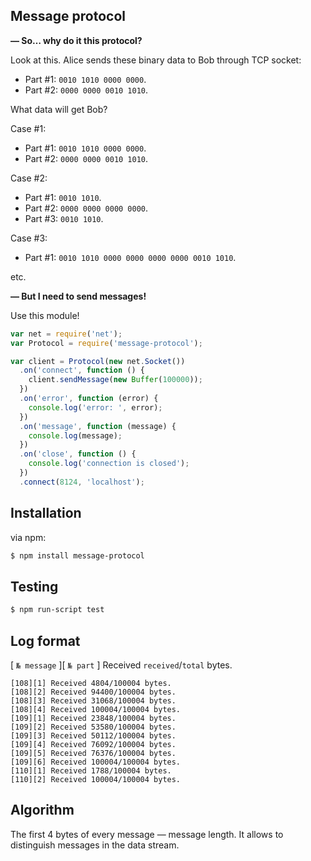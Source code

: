 ## Message protocol
**— So… why do it this protocol?**

Look at this. Alice sends these binary data to Bob through TCP socket:
 
- Part #1: `0010 1010 0000 0000`.
- Part #2: `0000 0000 0010 1010`.

What data will get Bob?

Case #1: 

  - Part #1: `0010 1010 0000 0000`.
  - Part #2: `0000 0000 0010 1010`.

Case #2:

  - Part #1: `0010 1010`.
  - Part #2: `0000 0000 0000 0000`.
  - Part #3: `0010 1010`.

Case #3:

  - Part #1: `0010 1010 0000 0000 0000 0000 0010 1010`.

etc.

**— But I need to send messages!**

Use this module!

```js
var net = require('net');
var Protocol = require('message-protocol');

var client = Protocol(new net.Socket())
  .on('connect', function () {
    client.sendMessage(new Buffer(100000));
  })
  .on('error', function (error) {
    console.log('error: ', error);
  })
  .on('message', function (message) {
    console.log(message);
  })
  .on('close', function () {
    console.log('connection is closed');
  })
  .connect(8124, 'localhost');
```

## Installation

via npm:

```bash
$ npm install message-protocol
```

## Testing

```bash
$ npm run-script test
```

## Log format

\[ `№ message` \]\[ `№ part` \] Received `received`/`total` bytes.

```
[108][1] Received 4804/100004 bytes.
[108][2] Received 94400/100004 bytes.
[108][3] Received 31068/100004 bytes.
[108][4] Received 100004/100004 bytes.
[109][1] Received 23848/100004 bytes.
[109][2] Received 53580/100004 bytes.
[109][3] Received 50112/100004 bytes.
[109][4] Received 76092/100004 bytes.
[109][5] Received 76376/100004 bytes.
[109][6] Received 100004/100004 bytes.
[110][1] Received 1788/100004 bytes.
[110][2] Received 100004/100004 bytes.
```

## Algorithm

The first 4 bytes of every message — message length. It allows to distinguish messages in the data stream.
